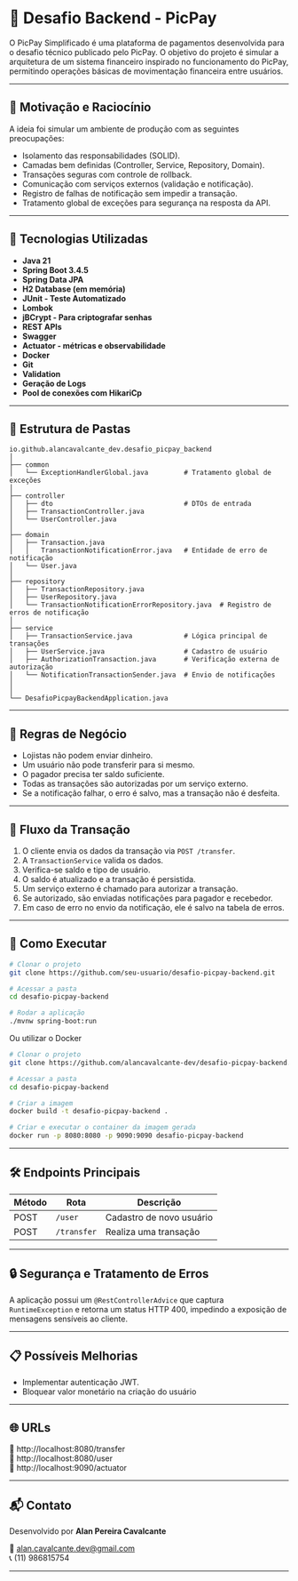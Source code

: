 
# 💸 Desafio Backend - PicPay

O PicPay Simplificado é uma plataforma de pagamentos desenvolvida para o desafio técnico publicado pelo PicPay. O objetivo do projeto é simular a arquitetura de um sistema financeiro inspirado no funcionamento do PicPay, permitindo operações básicas de movimentação financeira entre usuários.

---

## 🧠 Motivação e Raciocínio

A ideia foi simular um ambiente de produção com as seguintes preocupações:

- Isolamento das responsabilidades (SOLID).
- Camadas bem definidas (Controller, Service, Repository, Domain).
- Transações seguras com controle de rollback.
- Comunicação com serviços externos (validação e notificação).
- Registro de falhas de notificação sem impedir a transação.
- Tratamento global de exceções para segurança na resposta da API.

---

## 🚀 Tecnologias Utilizadas

- **Java 21**
- **Spring Boot 3.4.5**
- **Spring Data JPA**
- **H2 Database (em memória)**
- **JUnit - Teste Automatizado**
- **Lombok**
- **jBCrypt - Para criptografar senhas**
- **REST APIs**
- **Swagger**
- **Actuator - métricas e observabilidade**
- **Docker**
- **Git**
- **Validation**
- **Geração de Logs**
- **Pool de conexões com HikariCp**


---

## 📁 Estrutura de Pastas

```
io.github.alancavalcante_dev.desafio_picpay_backend
│
├── common
│   └── ExceptionHandlerGlobal.java         # Tratamento global de exceções
│
├── controller
│   ├── dto                                 # DTOs de entrada
│   ├── TransactionController.java        
│   └── UserController.java               
│
├── domain
│   ├── Transaction.java       
│   │   TransactionNotificationError.java   # Entidade de erro de notificação           
│   └── User.java                         
│
├── repository
│   ├── TransactionRepository.java        
│   ├── UserRepository.java               
│   └── TransactionNotificationErrorRepository.java  # Registro de erros de notificação
│
├── service
│   ├── TransactionService.java             # Lógica principal de transações
│   ├── UserService.java                    # Cadastro de usuário
│   ├── AuthorizationTransaction.java       # Verificação externa de autorização
│   └── NotificationTransactionSender.java  # Envio de notificações
│   
│
└── DesafioPicpayBackendApplication.java  
```

---

## 🔐 Regras de Negócio

- Lojistas não podem enviar dinheiro.
- Um usuário não pode transferir para si mesmo.
- O pagador precisa ter saldo suficiente.
- Todas as transações são autorizadas por um serviço externo.
- Se a notificação falhar, o erro é salvo, mas a transação não é desfeita.

---

## 🔄 Fluxo da Transação

1. O cliente envia os dados da transação via `POST /transfer`.
2. A `TransactionService` valida os dados.
3. Verifica-se saldo e tipo de usuário.
4. O saldo é atualizado e a transação é persistida.
5. Um serviço externo é chamado para autorizar a transação.
6. Se autorizado, são enviadas notificações para pagador e recebedor.
7. Em caso de erro no envio da notificação, ele é salvo na tabela de erros.

---

## 🧪 Como Executar

```bash
# Clonar o projeto
git clone https://github.com/seu-usuario/desafio-picpay-backend.git

# Acessar a pasta
cd desafio-picpay-backend

# Rodar a aplicação
./mvnw spring-boot:run
```

Ou utilizar o Docker
```bash
# Clonar o projeto
git clone https://github.com/alancavalcante-dev/desafio-picpay-backend.git

# Acessar a pasta
cd desafio-picpay-backend

# Criar a imagem
docker build -t desafio-picpay-backend .

# Criar e executar o container da imagem gerada
docker run -p 8080:8080 -p 9090:9090 desafio-picpay-backend
```
---

## 🛠 Endpoints Principais

| Método | Rota             | Descrição                 |
|--------|------------------|---------------------------|
| POST   | `/user`          | Cadastro de novo usuário  |
| POST   | `/transfer`      | Realiza uma transação     |

---

## 🔒 Segurança e Tratamento de Erros

A aplicação possui um `@RestControllerAdvice` que captura `RuntimeException` e retorna um status HTTP 400, impedindo a exposição de mensagens sensíveis ao cliente.

---

## 📋 Possíveis Melhorias

- Implementar autenticação JWT.
- Bloquear valor monetário na criação do usuário

---

## 🌐 URLs

🔗 http://localhost:8080/transfer <br>
🔗 http://localhost:8080/user <br>
🔗 http://localhost:9090/actuator <br>


---

## 📬 Contato

Desenvolvido por **Alan Pereira Cavalcante**

📧 alan.cavalcante.dev@gmail.com <br>
📞 (11) 986815754

---
